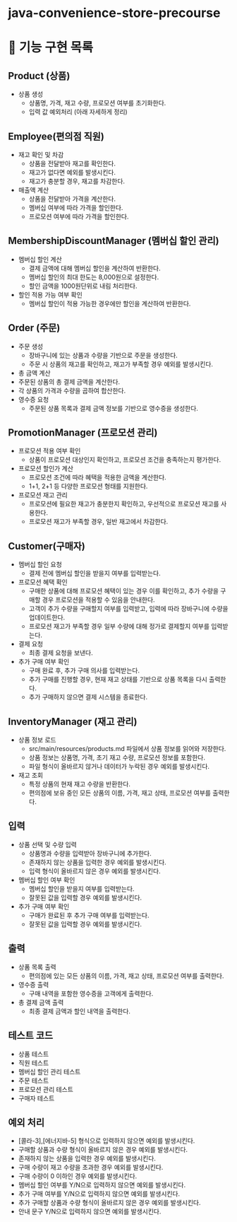 # java-convenience-store-precourse

# 🚀 기능 구현 목록

## Product (상품)

- 상품 생성
    - 상품명, 가격, 재고 수량, 프로모션 여부를 초기화한다.
    - 입력 값 예외처리 (아래 자세하게 정리)

## Employee(편의점 직원)

- 재고 확인 및 차감
    - 상품을 전달받아 재고를 확인한다.
    - 재고가 없다면 예외를 발생시킨다.
    - 재고가 충분할 경우, 재고를 차감한다.
- 매출액 계산
    - 상품을 전달받아 가격을 계산한다.
    - 멤버십 여부에 따라 가격을 할인한다.
    - 프로모션 여부에 따라 가격을 할인한다.

## MembershipDiscountManager (멤버십 할인 관리)

- 멤버십 할인 계산
    - 결제 금액에 대해 멤버십 할인을 계산하여 반환한다.
    - 멤버십 할인의 최대 한도는 8,000원으로 설정한다.
    - 할인 금액을 1000원단위로 내림 처리한다.
- 할인 적용 가능 여부 확인
    - 멤버십 할인이 적용 가능한 경우에만 할인을 계산하여 반환한다.

## Order (주문)

- 주문 생성
    - 장바구니에 있는 상품과 수량을 기반으로 주문을 생성한다.
    - 주문 시 상품의 재고를 확인하고, 재고가 부족할 경우 예외를 발생시킨다.
- 총 금액 계산
- 주문된 상품의 총 결제 금액을 계산한다.
- 각 상품의 가격과 수량을 곱하여 합산한다.
- 영수증 요청
    - 주문된 상품 목록과 결제 금액 정보를 기반으로 영수증을 생성한다.

## PromotionManager (프로모션 관리)

- 프로모션 적용 여부 확인
    - 상품이 프로모션 대상인지 확인하고, 프로모션 조건을 충족하는지 평가한다.
- 프로모션 할인가 계산
    - 프로모션 조건에 따라 혜택을 적용한 금액을 계산한다.
    - 1+1, 2+1 등 다양한 프로모션 형태를 지원한다.
- 프로모션 재고 관리
    - 프로모션에 필요한 재고가 충분한지 확인하고, 우선적으로 프로모션 재고를 사용한다.
    - 프로모션 재고가 부족할 경우, 일반 재고에서 차감한다.

## Customer(구매자)

- 멤버십 할인 요청
  - 결제 전에 멤버십 할인을 받을지 여부를 입력받는다.
- 프로모션 혜택 확인
  - 구매한 상품에 대해 프로모션 혜택이 있는 경우 이를 확인하고, 추가 수량을 구매할 경우 프로모션을 적용할 수 있음을 안내한다.
  - 고객이 추가 수량을 구매할지 여부를 입력받고, 입력에 따라 장바구니에 수량을 업데이트한다.
  - 프로모션 재고가 부족할 경우 일부 수량에 대해 정가로 결제할지 여부를 입력받는다.
- 결제 요청
  - 최종 결제 요청을 보낸다.
- 추가 구매 여부 확인
  - 구매 완료 후, 추가 구매 의사를 입력받는다.
  - 추가 구매를 진행할 경우, 현재 재고 상태를 기반으로 상품 목록을 다시 출력한다.
  - 추가 구매하지 않으면 결제 시스템을 종료한다.

## InventoryManager (재고 관리)
- 상품 정보 로드
  - src/main/resources/products.md 파일에서 상품 정보를 읽어와 저장한다.
  - 상품 정보는 상품명, 가격, 초기 재고 수량, 프로모션 정보를 포함한다.
  - 파일 형식이 올바르지 않거나 데이터가 누락된 경우 예외를 발생시킨다.
- 재고 조회
  - 특정 상품의 현재 재고 수량을 반환한다.
  - 편의점에 보유 중인 모든 상품의 이름, 가격, 재고 상태, 프로모션 여부를 출력한다.

## 입력

- 상품 선택 및 수량 입력
    - 상품명과 수량을 입력받아 장바구니에 추가한다.
    - 존재하지 않는 상품을 입력한 경우 예외를 발생시킨다.
    - 입력 형식이 올바르지 않은 경우 예외를 발생시킨다.
- 멤버십 할인 여부 확인
    - 멤버십 할인을 받을지 여부를 입력받는다.
    - 잘못된 값을 입력할 경우 예외를 발생시킨다.
- 추가 구매 여부 확인
    - 구매가 완료된 후 추가 구매 여부를 입력받는다.
    - 잘못된 값을 입력할 경우 예외를 발생시킨다.

## 출력

- 상품 목록 출력
    - 편의점에 있는 모든 상품의 이름, 가격, 재고 상태, 프로모션 여부를 출력한다.
- 영수증 출력
    - 구매 내역을 포함한 영수증을 고객에게 출력한다.
- 총 결제 금액 출력
    - 최종 결제 금액과 할인 내역을 출력한다.

## 테스트 코드
- 상품 테스트
- 직원 테스트
- 멤버십 할인 관리 테스트
- 주문 테스트
- 프로모션 관리 테스트
- 구매자 테스트

## 예외 처리
- [콜라-3],[에너지바-5] 형식으로 입력하지 않으면 예외를 발생시킨다.
- 구매할 상품과 수량 형식이 올바르지 않은 경우 예외를 발생시킨다.
- 존재하지 않는 상품을 입력한 경우 예외를 발생시킨다.
- 구매 수량이 재고 수량을 초과한 경우 예외를 발생시킨다.
- 구매 수량이 0 이하인 경우 예외를 발생시킨다.
- 멤버십 할인 여부를 Y/N으로 입력하지 않으면 예외를 발생시킨다.
- 추가 구매 여부를 Y/N으로 입력하지 않으면 예외를 발생시킨다.
- 추가 구매할 상품과 수량 형식이 올바르지 않은 경우 예외를 발생시킨다.
- 안내 문구 Y/N으로 입력하지 않으면 예외를 발생시킨다.
